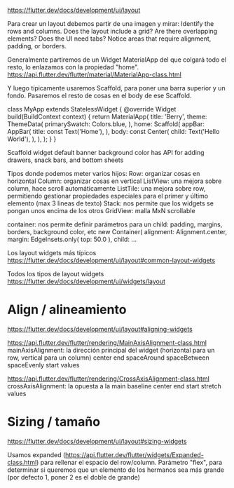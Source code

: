 https://flutter.dev/docs/development/ui/layout

Para crear un layout debemos partir de una imagen y mirar:
    Identify the rows and columns.
    Does the layout include a grid?
    Are there overlapping elements?
    Does the UI need tabs?
    Notice areas that require alignment, padding, or borders.


Generalmente partiremos de un Widget MaterialApp del que colgará todo el resto, lo enlazamos con la propiedad "home".
https://api.flutter.dev/flutter/material/MaterialApp-class.html

Y luego típicamente usaremos Scaffold, para poner una barra superior y un fondo.
Pasaremos el resto de cosas en el body de ese Scaffold.

class MyApp extends StatelessWidget {
  @override
  Widget build(BuildContext context) {
    return MaterialApp(
      title: 'Berry',
      theme: ThemeData(
        primarySwatch: Colors.blue,
      ),
      home: Scaffold(
        appBar: AppBar(
          title: const Text('Home'),
        ),
        body: const Center(
          child: Text('Hello World'),
        ),
      ),
    );
  }
}

Scaffold widget
  default banner
  background color
  has API for adding drawers, snack bars, and bottom sheets

Tipos donde podemos meter varios hijos:
  Row: organizar cosas en horizontal
  Column: organizar cosas en vertical
  ListView: una mejora sobre column, hace scroll automáticamente
  ListTile: una mejora sobre row, permitiendo gestionar propiedades especiales para el primer y último elemento (max 3 lineas de texto)
  Stack: nos permite que los widgets se pongan unos encima de los otros
  GridView: malla MxN scrollable

container: nos permite definir parámetros para un child: padding, margins, borders, background color, etc
new Container(
  alignment: Alignment.center,
  margin: EdgeInsets.only(
    top: 50.0
  ),
  child: ...

Los layout widgets más típicos
https://flutter.dev/docs/development/ui/layout#common-layout-widgets

Todos los tipos de layout widgets
https://flutter.dev/docs/development/ui/widgets/layout


# Align / alineamiento
https://flutter.dev/docs/development/ui/layout#aligning-widgets

https://api.flutter.dev/flutter/rendering/MainAxisAlignment-class.html
mainAxisAlignment: la dirección principal del widget (horizontal para un row, vertical para un column)
    center
    end
    spaceAround
    spaceBetween
    spaceEvenly
    start
    values

https://api.flutter.dev/flutter/rendering/CrossAxisAlignment-class.html
crossAxisAlignment: la opuesta a la main
    baseline
    center
    end
    start
    stretch
    values


# Sizing / tamaño
https://flutter.dev/docs/development/ui/layout#sizing-widgets

Usamos expanded (https://api.flutter.dev/flutter/widgets/Expanded-class.html) para rellenar el espacio del row/column.
Parámetro "flex", para determinar si queremos que un elemento de los hermanos sea más grande (por defecto 1, poner 2 es el doble de grande)
